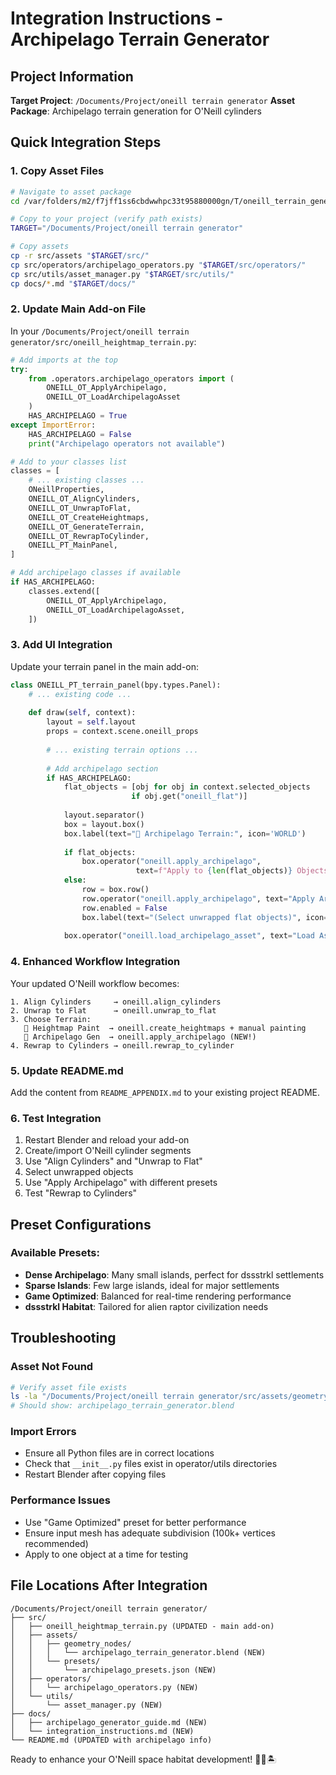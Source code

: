 # Integration Instructions - Archipelago Terrain Generator

## Project Information
**Target Project**: `/Documents/Project/oneill terrain generator`
**Asset Package**: Archipelago terrain generation for O'Neill cylinders

## Quick Integration Steps

### 1. Copy Asset Files
```bash
# Navigate to asset package
cd /var/folders/m2/f7jff1ss6cbdwwhpc33t95880000gn/T/oneill_terrain_generator

# Copy to your project (verify path exists)
TARGET="/Documents/Project/oneill terrain generator"

# Copy assets
cp -r src/assets "$TARGET/src/"
cp src/operators/archipelago_operators.py "$TARGET/src/operators/"
cp src/utils/asset_manager.py "$TARGET/src/utils/"
cp docs/*.md "$TARGET/docs/"
```

### 2. Update Main Add-on File
In your `/Documents/Project/oneill terrain generator/src/oneill_heightmap_terrain.py`:

```python
# Add imports at the top
try:
    from .operators.archipelago_operators import (
        ONEILL_OT_ApplyArchipelago,
        ONEILL_OT_LoadArchipelagoAsset
    )
    HAS_ARCHIPELAGO = True
except ImportError:
    HAS_ARCHIPELAGO = False
    print("Archipelago operators not available")

# Add to your classes list
classes = [
    # ... existing classes ...
    ONeillProperties,
    ONEILL_OT_AlignCylinders,
    ONEILL_OT_UnwrapToFlat,
    ONEILL_OT_CreateHeightmaps,
    ONEILL_OT_GenerateTerrain,
    ONEILL_OT_RewrapToCylinder,
    ONEILL_PT_MainPanel,
]

# Add archipelago classes if available
if HAS_ARCHIPELAGO:
    classes.extend([
        ONEILL_OT_ApplyArchipelago,
        ONEILL_OT_LoadArchipelagoAsset,
    ])
```

### 3. Add UI Integration
Update your terrain panel in the main add-on:

```python
class ONEILL_PT_terrain_panel(bpy.types.Panel):
    # ... existing code ...
    
    def draw(self, context):
        layout = self.layout
        props = context.scene.oneill_props
        
        # ... existing terrain options ...
        
        # Add archipelago section
        if HAS_ARCHIPELAGO:
            flat_objects = [obj for obj in context.selected_objects 
                           if obj.get("oneill_flat")]
            
            layout.separator()
            box = layout.box()
            box.label(text="🌊 Archipelago Terrain:", icon='WORLD')
            
            if flat_objects:
                box.operator("oneill.apply_archipelago", 
                            text=f"Apply to {len(flat_objects)} Objects")
            else:
                row = box.row()
                row.operator("oneill.apply_archipelago", text="Apply Archipelago")
                row.enabled = False
                box.label(text="(Select unwrapped flat objects)", icon='INFO')
            
            box.operator("oneill.load_archipelago_asset", text="Load Asset")
```

### 4. Enhanced Workflow Integration
Your updated O'Neill workflow becomes:

```
1. Align Cylinders     → oneill.align_cylinders
2. Unwrap to Flat      → oneill.unwrap_to_flat
3. Choose Terrain:
   📐 Heightmap Paint  → oneill.create_heightmaps + manual painting
   🌊 Archipelago Gen  → oneill.apply_archipelago (NEW!)
4. Rewrap to Cylinders → oneill.rewrap_to_cylinder
```

### 5. Update README.md
Add the content from `README_APPENDIX.md` to your existing project README.

### 6. Test Integration
1. Restart Blender and reload your add-on
2. Create/import O'Neill cylinder segments
3. Use "Align Cylinders" and "Unwrap to Flat"
4. Select unwrapped objects
5. Use "Apply Archipelago" with different presets
6. Test "Rewrap to Cylinders"

## Preset Configurations

### Available Presets:
- **Dense Archipelago**: Many small islands, perfect for dssstrkl settlements
- **Sparse Islands**: Few large islands, ideal for major settlements
- **Game Optimized**: Balanced for real-time rendering performance
- **dssstrkl Habitat**: Tailored for alien raptor civilization needs

## Troubleshooting

### Asset Not Found
```bash
# Verify asset file exists
ls -la "/Documents/Project/oneill terrain generator/src/assets/geometry_nodes/"
# Should show: archipelago_terrain_generator.blend
```

### Import Errors
- Ensure all Python files are in correct locations
- Check that `__init__.py` files exist in operator/utils directories
- Restart Blender after copying files

### Performance Issues
- Use "Game Optimized" preset for better performance
- Ensure input mesh has adequate subdivision (100k+ vertices recommended)
- Apply to one object at a time for testing

## File Locations After Integration
```
/Documents/Project/oneill terrain generator/
├── src/
│   ├── oneill_heightmap_terrain.py (UPDATED - main add-on)
│   ├── assets/
│   │   ├── geometry_nodes/
│   │   │   └── archipelago_terrain_generator.blend (NEW)
│   │   └── presets/
│   │       └── archipelago_presets.json (NEW)
│   ├── operators/
│   │   └── archipelago_operators.py (NEW)
│   └── utils/
│       └── asset_manager.py (NEW)
├── docs/
│   ├── archipelago_generator_guide.md (NEW)
│   └── integration_instructions.md (NEW)
└── README.md (UPDATED with archipelago info)
```

Ready to enhance your O'Neill space habitat development! 🚀🌊🏝️
